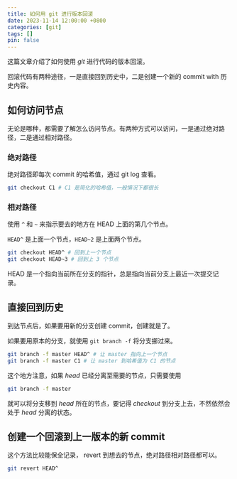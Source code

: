 ```yaml
---
title: 如何用 git 进行版本回滚
date: 2023-11-14 12:00:00 +0800
categories: [git]
tags: []
pin: false
---
```


这篇文章介绍了如何使用 *git* 进行代码的版本回滚。

回滚代码有两种途径，一是直接回到历史中，二是创建一个新的 commit with 历史内容。

## 如何访问节点

无论是哪种，都需要了解怎么访问节点。有两种方式可以访问，一是通过绝对路径，二是通过相对路径。

### 绝对路径

绝对路径即每次 commit 的哈希值，通过 git log 查看。

```bash
git checkout C1 # C1 是简化的哈希值，一般情况下都很长
```

### 相对路径

使用 `^` 和 `~` 来指示要去的地方在 HEAD 上面的第几个节点。

`HEAD^` 是上面一个节点，`HEAD~2` 是上面两个节点。

```bash
git checkout HEAD^ # 回到上一个节点
git checkout HEAD~3 # 回到上 3 个节点
```

HEAD 是一个指向当前所在分支的指针，总是指向当前分支上最近一次提交记录。

## 直接回到历史

到达节点后，如果要用新的分支创建 commit，创建就是了。

如果要用原本的分支，就使用 `git branch -f` 将分支挪过来。

```bash
git branch -f master HEAD^ # 让 master 指向上一个节点
git branch -f master C1 # 让 master 到哈希值为 C1 的节点
```

这个地方注意，如果 *head* 已经分离至需要的节点，只需要使用

```bash
git branch -f master
```

就可以将分支移到 *head* 所在的节点，要记得 *checkout* 到分支上去，不然依然会处于 *head* 分离的状态。

## 创建一个回滚到上一版本的新 commit

这个方法比较能保全记录， revert 到想去的节点，绝对路径相对路径都可以。

```bash
git revert HEAD^
```